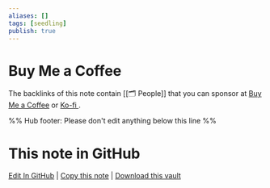 ```yaml
---
aliases: []
tags: [seedling]
publish: true
---
```


# Buy Me a Coffee

The backlinks of this note contain [[🗂️ People]] that you can sponsor at [Buy Me a Coffee](https://www.buymeacoffee.com/) or [Ko-fi ](https://ko-fi.com/).

%% Hub footer: Please don't edit anything below this line %%

# This note in GitHub

<span class="git-footer">[Edit In GitHub](https://github.dev/obsidian-community/obsidian-hub/blob/main/05%20-%20Concepts/Buy%20me%20a%20coffee.md "git-hub-edit-note") | [Copy this note](https://raw.githubusercontent.com/obsidian-community/obsidian-hub/main/05%20-%20Concepts/Buy%20me%20a%20coffee.md "git-hub-copy-note") | [Download this vault](https://github.com/obsidian-community/obsidian-hub/archive/refs/heads/main.zip "git-hub-download-vault") </span>
